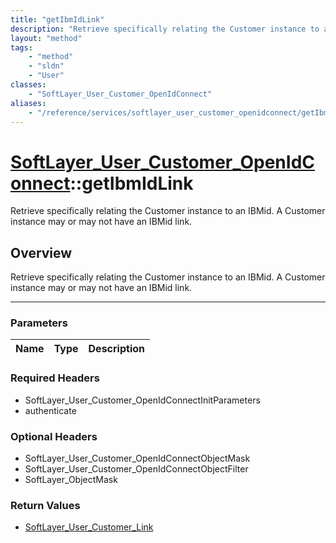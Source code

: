 ```yaml
---
title: "getIbmIdLink"
description: "Retrieve specifically relating the Customer instance to an IBMid. A Customer instance may or may not have an IBMid link."
layout: "method"
tags:
    - "method"
    - "sldn"
    - "User"
classes:
    - "SoftLayer_User_Customer_OpenIdConnect"
aliases:
    - "/reference/services/softlayer_user_customer_openidconnect/getIbmIdLink"
---
```

# [SoftLayer_User_Customer_OpenIdConnect](/reference/services/SoftLayer_User_Customer_OpenIdConnect)::getIbmIdLink


Retrieve specifically relating the Customer instance to an IBMid. A Customer instance may or may not have an IBMid link.


## Overview 
Retrieve specifically relating the Customer instance to an IBMid. A Customer instance may or may not have an IBMid link.

-----

### Parameters 
|Name | Type | Description |
| --- | --- | --- |


### Required Headers
* SoftLayer_User_Customer_OpenIdConnectInitParameters
* authenticate


### Optional Headers
* SoftLayer_User_Customer_OpenIdConnectObjectMask
* SoftLayer_User_Customer_OpenIdConnectObjectFilter
* SoftLayer_ObjectMask

### Return Values
* <a href='/reference/datatypes/SoftLayer_User_Customer_Link'>SoftLayer_User_Customer_Link </a>





